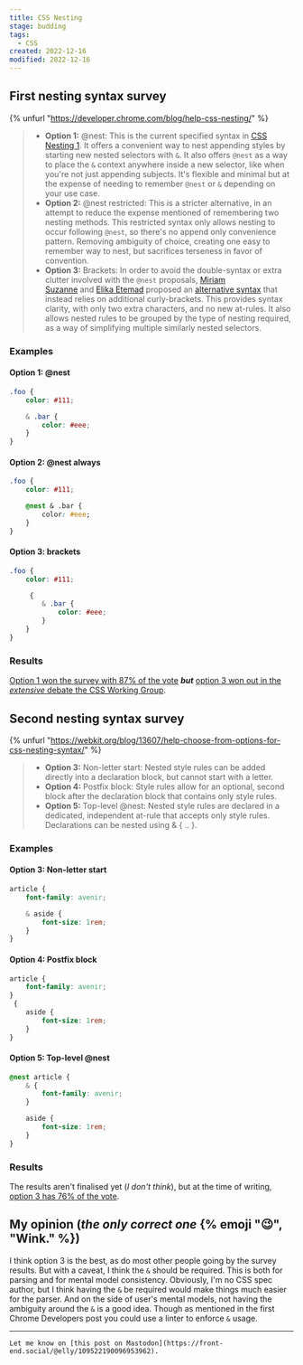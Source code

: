 ```yaml
---
title: CSS Nesting
stage: budding
tags:
  - CSS
created: 2022-12-16
modified: 2022-12-16
---
```


## First nesting syntax survey

{% unfurl "https://developer.chrome.com/blog/help-css-nesting/" %}

> - **Option 1:** @nest: This is the current specified syntax in [CSS Nesting 1](https://www.w3.org/TR/css-nesting-1/). It offers a convenient way to nest appending styles by starting new nested selectors with `&`. It also offers `@nest` as a way to place the `&` context anywhere inside a new selector, like when you're not just appending subjects. It's flexible and minimal but at the expense of needing to remember `@nest` or `&` depending on your use case.
> - **Option 2:** @nest restricted: This is a stricter alternative, in an attempt to reduce the expense mentioned of remembering two nesting methods. This restricted syntax only allows nesting to occur following `@nest`, so there's no append only convenience pattern. Removing ambiguity of choice, creating one easy to remember way to nest, but sacrifices terseness in favor of convention.
> - **Option 3:** Brackets: In order to avoid the double-syntax or extra clutter involved with the `@nest` proposals, [Miriam Suzanne](https://www.miriamsuzanne.com/) and [Elika Etemad](https://twitter.com/fantasai) proposed an [alternative syntax](https://github.com/w3c/csswg-drafts/issues/4748#issuecomment-924118287) that instead relies on additional curly-brackets. This provides syntax clarity, with only two extra characters, and no new at-rules. It also allows nested rules to be grouped by the type of nesting required, as a way of simplifying multiple similarly nested selectors.

### Examples

#### **Option 1:** @nest

```css
.foo {
	color: #111;

	& .bar {
		color: #eee;
	}
}
```

#### **Option 2:** @nest always

```css
.foo {
	color: #111;

	@nest & .bar {
		color: #eee;
	}
}
```

#### **Option 3:** brackets

```css
.foo {
	color: #111;

	 {
		& .bar {
			color: #eee;
		}
	}
}
```

### Results

[Option 1 won the survey with 87% of the vote](https://developer.chrome.com/blog/help-css-nesting-results/) **_but_** [option 3 won out in the _extensive_ debate the CSS Working Group](https://front-end.social/@jensimmons/109521266937294554).

## Second nesting syntax survey

{% unfurl "https://webkit.org/blog/13607/help-choose-from-options-for-css-nesting-syntax/" %}

> - **Option 3:** Non-letter start: Nested style rules can be added directly into a declaration block, but cannot start with a letter.
> - **Option 4:** Postfix block: Style rules allow for an optional, second block after the declaration block that contains only style rules.
> - **Option 5:** Top-level @nest: Nested style rules are declared in a dedicated, independent at-rule that accepts only style rules. Declarations can be nested using & { .. }.

### Examples

#### Option 3: Non-letter start

```css
article {
	font-family: avenir;

	& aside {
		font-size: 1rem;
	}
}
```

#### Option 4: Postfix block

```css
article {
	font-family: avenir;
}
 {
	aside {
		font-size: 1rem;
	}
}
```

#### Option 5: Top-level @nest

```css
@nest article {
	& {
		font-family: avenir;
	}

	aside {
		font-size: 1rem;
	}
}
```

### Results

The results aren't finalised yet (_I don't think_), but at the time of writing, [option 3 has 76% of the vote](https://webkit.org/blog/13607/help-choose-from-options-for-css-nesting-syntax/#:~:text=Which%20option%20is%20best%20for%20the%20future%20of%20CSS%3F).

## My opinion (_the only correct one_ {% emoji "😉", "Wink." %})

I think option 3 is the best, as do most other people going by the survey results. But with a caveat, I think the `&` should be required. This is both for parsing and for mental model consistency. Obviously, I'm no CSS spec author, but I think having the `&` be required would make things much easier for the parser. And on the side of user's mental models, not having the ambiguity around the `&` is a good idea. Though as mentioned in the first Chrome Developers post you could use a linter to enforce `&` usage.

---

~~~ callout **What do you think?**
Let me know on [this post on Mastodon](https://front-end.social/@elly/109522190096953962).
~~~
